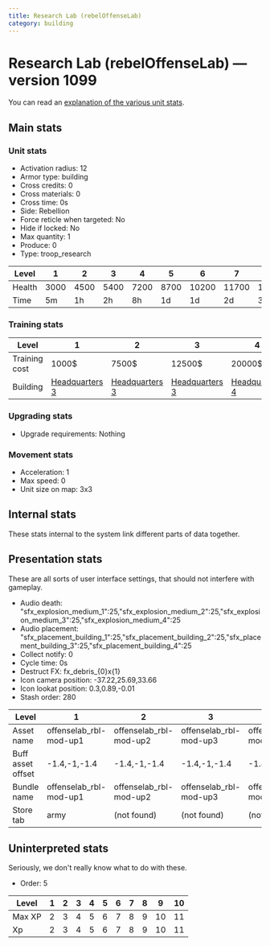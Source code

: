 ```yaml
---
title: Research Lab (rebelOffenseLab)
category: building
---
```


# Research Lab (rebelOffenseLab) — version 1099

You can read an [explanation  of the various unit stats](unitexplained.md).

## Main stats

### Unit stats

  * Activation radius: 12
  * Armor type: building
  * Cross credits: 0
  * Cross materials: 0
  * Cross time: 0s
  * Side: Rebellion
  * Force reticle when targeted: No
  * Hide if locked: No
  * Max quantity: 1
  * Produce: 0
  * Type: troop_research

|Level |1   |2   |3   |4   |5   |6    |7    |8    |9    |10   |
|------|----|----|----|----|----|-----|-----|-----|-----|-----|
|Health|3000|4500|5400|7200|8700|10200|11700|13200|14700|16200|
|Time  |5m  |1h  |2h  |8h  |1d  |1d   |2d   |3d   |5d   |1w   |


### Training stats

|Level        |1                             |2                             |3                             |4                             |5                             |6                             |7                             |8                             |9                             |10                             |
|-------------|------------------------------|------------------------------|------------------------------|------------------------------|------------------------------|------------------------------|------------------------------|------------------------------|------------------------------|-------------------------------|
|Training cost|1000$                         |7500$                         |12500$                        |20000$                        |50000$                        |175000$                       |250000$                       |500000$                       |1500000$                      |3000000$                       |
|Building     |[Headquarters 3](rebelHQ.html)|[Headquarters 3](rebelHQ.html)|[Headquarters 3](rebelHQ.html)|[Headquarters 4](rebelHQ.html)|[Headquarters 5](rebelHQ.html)|[Headquarters 6](rebelHQ.html)|[Headquarters 7](rebelHQ.html)|[Headquarters 8](rebelHQ.html)|[Headquarters 9](rebelHQ.html)|[Headquarters 10](rebelHQ.html)|


### Upgrading stats

  * Upgrade requirements: Nothing

### Movement stats

  * Acceleration: 1
  * Max speed: 0
  * Unit size on map: 3x3

## Internal stats

These stats internal to the system link different parts of data together.


## Presentation stats

These are all sorts of user interface settings, that should not interfere with gameplay.

  * Audio death: "sfx_explosion_medium_1":25,"sfx_explosion_medium_2":25,"sfx_explosion_medium_3":25,"sfx_explosion_medium_4":25
  * Audio placement: "sfx_placement_building_1":25,"sfx_placement_building_2":25,"sfx_placement_building_3":25,"sfx_placement_building_4":25
  * Collect notify: 0
  * Cycle time: 0s
  * Destruct FX: fx_debris_{0}x{1}
  * Icon camera position: -37.22,25.69,33.66
  * Icon lookat position: 0.3,0.89,-0.01
  * Stash order: 280

|Level            |1                     |2                     |3                     |4                     |5                     |6                     |7-10                  |
|-----------------|----------------------|----------------------|----------------------|----------------------|----------------------|----------------------|----------------------|
|Asset name       |offenselab_rbl-mod-up1|offenselab_rbl-mod-up2|offenselab_rbl-mod-up3|offenselab_rbl-mod-up4|offenselab_rbl-mod-up5|offenselab_rbl-mod-up6|offenselab_rbl-mod-up7|
|Buff asset offset|-1.4,-1,-1.4          |-1.4,-1,-1.4          |-1.4,-1,-1.4          |-1.4,-1,-1.4          |-1.6, 0.0, -1.8       |-1.2,0,-1.2           |-1.2,0,-1.2           |
|Bundle name      |offenselab_rbl-mod-up1|offenselab_rbl-mod-up2|offenselab_rbl-mod-up3|offenselab_rbl-mod-up4|offenselab_rbl-mod-up5|offenselab_rbl-mod-up6|offenselab_rbl-mod-up7|
|Store tab        |army                  |(not found)           |(not found)           |(not found)           |(not found)           |(not found)           |(not found)           |


## Uninterpreted stats

Seriously, we don't really know what to do with these.

  * Order: 5

|Level |1|2|3|4|5|6|7|8|9 |10|
|------|-|-|-|-|-|-|-|-|--|--|
|Max XP|2|3|4|5|6|7|8|9|10|11|
|Xp    |2|3|4|5|6|7|8|9|10|11|


